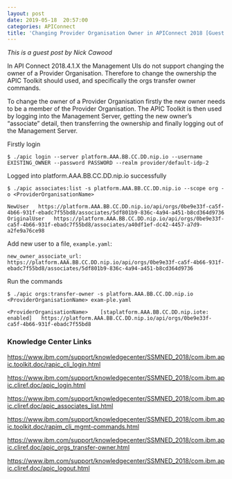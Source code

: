 ```yaml
---
layout: post
date: 2019-05-18  20:57:00
categories: APIConnect
title: 'Changing Provider Organisation Owner in APIConnect 2018 [Guest Post by Nick Cawood]'
---
```

*This is a guest post by Nick Cawood*


In API Connect 2018.4.1.X the Management UIs do not support changing the owner of a Provider Organisation. Therefore to change the ownership the APIC Toolkit should used, and specifically the orgs transfer owner commands.

To change the owner of a Provider Organisation firstly the new owner needs to be a member of the Provider Organisation. The APIC Toolkit is then used by logging into the Management Server, getting the new owner’s “associate” detail, then transferring the ownership and finally logging out of the Management Server.


Firstly login

`$ ./apic login --server platform.AAA.BB.CC.DD.nip.io --username EXISTING_OWNER --password PASSWORD --realm provider/default-idp-2`

Logged into platform.AAA.BB.CC.DD.nip.io successfully

```
$ ./apic associates:list -s platform.AAA.BB.CC.DD.nip.io --scope org -o <ProviderOrganisationName>

NewUser   https://platform.AAA.BB.CC.DD.nip.io/api/orgs/0be9e33f-ca5f-4b66-931f-ebadc7f55bd8/associates/5df801b9-836c-4a94-a451-b8cd364d9736   
OriginalUser   https://platform.AAA.BB.CC.DD.nip.io/api/orgs/0be9e33f-ca5f-4b66-931f-ebadc7f55bd8/associates/a40df1ef-dc42-4457-a7d9-a2fe9a76ce98
```

Add new user to a file, `example.yaml`:
```
new_owner_associate_url:  https://platform.AAA.BB.CC.DD.nip.io/api/orgs/0be9e33f-ca5f-4b66-931f-ebadc7f55bd8/associates/5df801b9-836c-4a94-a451-b8cd364d9736
```

Run the commands

```
$ ./apic orgs:transfer-owner -s platform.AAA.BB.CC.DD.nip.io <ProviderOrganisationName> exam-ple.yaml

<ProviderOrganisationName>    [staplatform.AAA.BB.CC.DD.nip.iote: enabled]   https://platform.AAA.BB.CC.DD.nip.io/api/orgs/0be9e33f-ca5f-4b66-931f-ebadc7f55bd8
```


### Knowledge Center Links
https://www.ibm.com/support/knowledgecenter/SSMNED_2018/com.ibm.apic.toolkit.doc/rapic_cli_login.html

https://www.ibm.com/support/knowledgecenter/SSMNED_2018/com.ibm.apic.cliref.doc/apic_login.html

https://www.ibm.com/support/knowledgecenter/SSMNED_2018/com.ibm.apic.cliref.doc/apic_associates_list.html

https://www.ibm.com/support/knowledgecenter/SSMNED_2018/com.ibm.apic.toolkit.doc/rapim_cli_mgmt-commands.html

https://www.ibm.com/support/knowledgecenter/SSMNED_2018/com.ibm.apic.cliref.doc/apic_orgs_transfer-owner.html

https://www.ibm.com/support/knowledgecenter/SSMNED_2018/com.ibm.apic.cliref.doc/apic_logout.html
